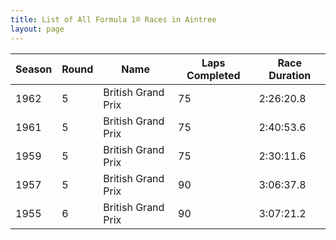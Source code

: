 ```yaml
---
title: List of All Formula 1® Races in Aintree
layout: page
---
```



| Season | Round | Name | Laps Completed | Race Duration |
|--|--|--|--|--|
| 1962 | 5 | British Grand Prix | 75 | 2:26:20.8 |
| 1961 | 5 | British Grand Prix | 75 | 2:40:53.6 |
| 1959 | 5 | British Grand Prix | 75 | 2:30:11.6 |
| 1957 | 5 | British Grand Prix | 90 | 3:06:37.8 |
| 1955 | 6 | British Grand Prix | 90 | 3:07:21.2 |


